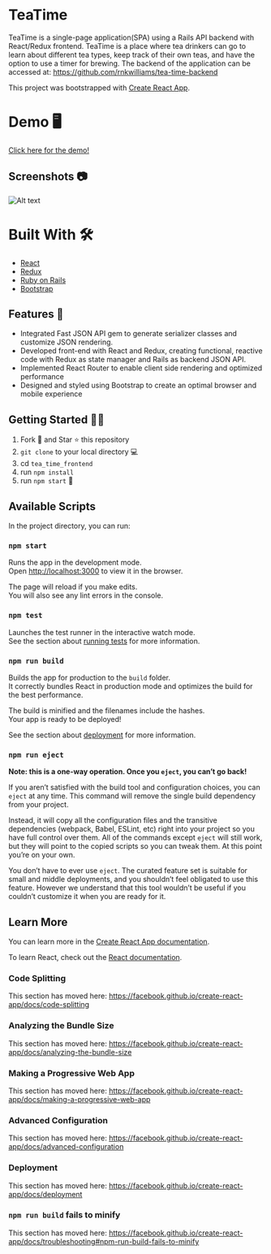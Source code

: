 # TeaTime
TeaTime is a single-page application(SPA) using a Rails API backend with React/Redux frontend. TeaTime is a place where tea drinkers can go to learn about different tea types, keep track of their own teas, and have the option to use a timer for brewing. The backend of the application can be accessed at: https://github.com/rnkwilliams/tea-time-backend

This project was bootstrapped with [Create React App](https://github.com/facebook/create-react-app).

# Demo 🖥
[Click here for the demo!](https://drive.google.com/file/d/1tRkEkalqlVjZeGfTOhbX-o92BaH93OnJ/view?usp=sharing)

## Screenshots 📷

![Alt text](./screenshots/TeaTime.png?raw=true "home")

# Built With 🛠

- [React](https://reactjs.org/)
- [Redux](https://redux.js.org/)
- [Ruby on Rails](https://rubyonrails.org/)
- [Bootstrap](https://getbootstrap.com/)

## Features :star2:

- Integrated Fast JSON API gem to generate serializer classes and customize JSON rendering.
- Developed front-end with React and Redux, creating functional, reactive code with Redux as state manager and
  Rails as backend JSON API.
- Implemented React Router to enable client side rendering and optimized performance
- Designed and styled using Bootstrap to create an optimal browser and mobile experience

## Getting Started :man_astronaut:

1. Fork 🍴 and Star ⭐️ this repository
2. `git clone` to your local directory 💻
3. cd `tea_time_frontend`
4. run `npm install`
5. run `npm start` :tada:

## Available Scripts

In the project directory, you can run:

### `npm start`

Runs the app in the development mode.<br />
Open [http://localhost:3000](http://localhost:3000) to view it in the browser.

The page will reload if you make edits.<br />
You will also see any lint errors in the console.

### `npm test`

Launches the test runner in the interactive watch mode.<br />
See the section about [running tests](https://facebook.github.io/create-react-app/docs/running-tests) for more information.

### `npm run build`

Builds the app for production to the `build` folder.<br />
It correctly bundles React in production mode and optimizes the build for the best performance.

The build is minified and the filenames include the hashes.<br />
Your app is ready to be deployed!

See the section about [deployment](https://facebook.github.io/create-react-app/docs/deployment) for more information.

### `npm run eject`

**Note: this is a one-way operation. Once you `eject`, you can’t go back!**

If you aren’t satisfied with the build tool and configuration choices, you can `eject` at any time. This command will remove the single build dependency from your project.

Instead, it will copy all the configuration files and the transitive dependencies (webpack, Babel, ESLint, etc) right into your project so you have full control over them. All of the commands except `eject` will still work, but they will point to the copied scripts so you can tweak them. At this point you’re on your own.

You don’t have to ever use `eject`. The curated feature set is suitable for small and middle deployments, and you shouldn’t feel obligated to use this feature. However we understand that this tool wouldn’t be useful if you couldn’t customize it when you are ready for it.

## Learn More

You can learn more in the [Create React App documentation](https://facebook.github.io/create-react-app/docs/getting-started).

To learn React, check out the [React documentation](https://reactjs.org/).

### Code Splitting

This section has moved here: https://facebook.github.io/create-react-app/docs/code-splitting

### Analyzing the Bundle Size

This section has moved here: https://facebook.github.io/create-react-app/docs/analyzing-the-bundle-size

### Making a Progressive Web App

This section has moved here: https://facebook.github.io/create-react-app/docs/making-a-progressive-web-app

### Advanced Configuration

This section has moved here: https://facebook.github.io/create-react-app/docs/advanced-configuration

### Deployment

This section has moved here: https://facebook.github.io/create-react-app/docs/deployment

### `npm run build` fails to minify

This section has moved here: https://facebook.github.io/create-react-app/docs/troubleshooting#npm-run-build-fails-to-minify
